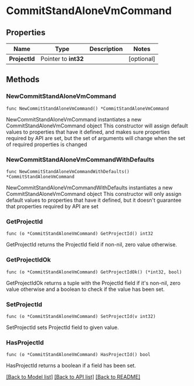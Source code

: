 # CommitStandAloneVmCommand

## Properties

Name | Type | Description | Notes
------------ | ------------- | ------------- | -------------
**ProjectId** | Pointer to **int32** |  | [optional] 

## Methods

### NewCommitStandAloneVmCommand

`func NewCommitStandAloneVmCommand() *CommitStandAloneVmCommand`

NewCommitStandAloneVmCommand instantiates a new CommitStandAloneVmCommand object
This constructor will assign default values to properties that have it defined,
and makes sure properties required by API are set, but the set of arguments
will change when the set of required properties is changed

### NewCommitStandAloneVmCommandWithDefaults

`func NewCommitStandAloneVmCommandWithDefaults() *CommitStandAloneVmCommand`

NewCommitStandAloneVmCommandWithDefaults instantiates a new CommitStandAloneVmCommand object
This constructor will only assign default values to properties that have it defined,
but it doesn't guarantee that properties required by API are set

### GetProjectId

`func (o *CommitStandAloneVmCommand) GetProjectId() int32`

GetProjectId returns the ProjectId field if non-nil, zero value otherwise.

### GetProjectIdOk

`func (o *CommitStandAloneVmCommand) GetProjectIdOk() (*int32, bool)`

GetProjectIdOk returns a tuple with the ProjectId field if it's non-nil, zero value otherwise
and a boolean to check if the value has been set.

### SetProjectId

`func (o *CommitStandAloneVmCommand) SetProjectId(v int32)`

SetProjectId sets ProjectId field to given value.

### HasProjectId

`func (o *CommitStandAloneVmCommand) HasProjectId() bool`

HasProjectId returns a boolean if a field has been set.


[[Back to Model list]](../README.md#documentation-for-models) [[Back to API list]](../README.md#documentation-for-api-endpoints) [[Back to README]](../README.md)


